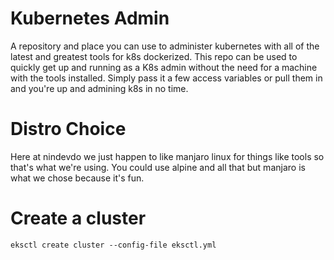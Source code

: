 # Kubernetes Admin
A repository and place you can use to administer kubernetes with all of the latest and greatest tools for k8s dockerized. This repo can be used to quickly get up and running as a K8s admin without the need for a machine with the tools installed. Simply pass it a few access variables or pull them in and you're up and admining k8s in no time.

# Distro Choice
Here at nindevdo we just happen to like manjaro linux for things like tools so that's what we're using. You could use alpine and all that but manjaro is what we chose because it's fun.

# Create a cluster
`eksctl create cluster --config-file eksctl.yml`
